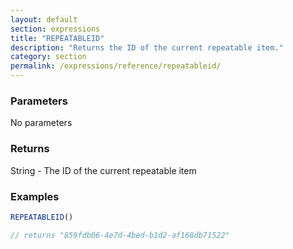 ```yaml
---
layout: default
section: expressions
title: "REPEATABLEID"
description: "Returns the ID of the current repeatable item."
category: section
permalink: /expressions/reference/repeatableid/
---
```


### Parameters

No parameters

### Returns

String - The ID of the current repeatable item

### Examples

```js
REPEATABLEID()

// returns "859fdb06-4e7d-4bed-b1d2-af168db71522"
```